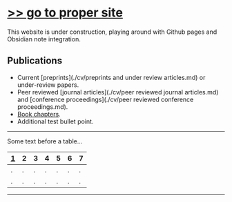 # [>> go to proper site](https://www.katestorrs.com)
This website is under construction, playing around with Github pages and Obsidian note integration.

## Publications
- Current [preprints](./cv/preprints and under review articles.md) or under-review papers.
- Peer reviewed [journal articles](./cv/peer reviewed journal articles.md) and [conference proceedings](./cv/peer reviewed conference proceedings.md).
- [Book chapters](./cv/book_chapters.md).
- Additional test bullet point.

---

Some text before a table...

| [1](./cv/book_chapters.md) | **2** | **3** | **4** | **5** | **6** | **7** |
| --- | --- | --- | --- | --- | --- | --- |
| . | . | . | . | . | . | . |
| . | . | . | . | . | . | . |
---
